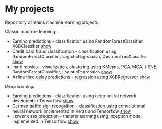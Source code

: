 # My projects
Repository contains machine learning projects.

Classic machine learning:
* Earning predictions - classification using RandomForestClassifier, XGBClassifier [show](earn_predictions.ipynb) 
* Credit card fraud classification - classification using RandomForestClassifier, LogisticRegression, DecisionTreeClassifier [show](credit_card_fraud.ipynb) 
* Imdb movies - visualization, clustering using KMeans, PCA, MCA, t-SNE, RandomForestClassifier, LogisticRegression [show](imdb_movies.ipynb)
* Airline time delay predictions - regression using XGBRegressor [show](airline_delay_predictions.ipynb) 

Deep learning:
* Earning predictions - classification using deep neural network developed in Tensorflow [show](earn_predictions_dnn.ipynb) 
* German traffic sign recognition - classification using convolutional neural network implemented in Keras and Tensorflow [show](traffic_sign_recognition.ipynb) 
* Flower class prediction - transfer learning using Inception model implemented in Tensorflow [show](flower_transfer_learning.ipynb) 
